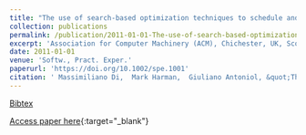 ```yaml
---
title: "The use of search-based optimization techniques to schedule and staff software projects: an approach and an empirical study"
collection: publications
permalink: /publication/2011-01-01-The-use-of-search-based-optimization-techniques-to-schedule-and-staff-software-projects-an-approach-and-an-empirical-study
excerpt: 'Association for Computer Machinery (ACM), Chichester, UK, Scopus ID: 2-s2.0-79952821836, Cited by: 36'
date: 2011-01-01
venue: 'Softw., Pract. Exper.'
paperurl: 'https://doi.org/10.1002/spe.1001'
citation: ' Massimiliano Di,  Mark Harman,  Giuliano Antoniol, &quot;The use of search-based optimization techniques to schedule and staff software projects: an approach and an empirical study.&quot; Softw., Pract. Exper., 2011.'
---
```

[Bibtex](https://dblp.org/rec/bib/journals/spe/PentaHA11)

[Access paper here](https://doi.org/10.1002/spe.1001){:target="_blank"}
